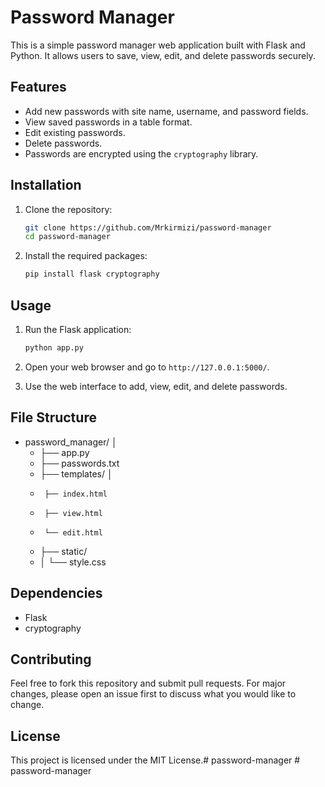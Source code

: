 # Password Manager

This is a simple password manager web application built with Flask and Python. It allows users to save, view, edit, and delete passwords securely.

## Features

- Add new passwords with site name, username, and password fields.
- View saved passwords in a table format.
- Edit existing passwords.
- Delete passwords.
- Passwords are encrypted using the `cryptography` library.

## Installation

1. Clone the repository:
    ```bash
    git clone https://github.com/Mrkirmizi/password-manager
    cd password-manager
    ```


2. Install the required packages:
    ```bash
    pip install flask cryptography
    ```

## Usage

1. Run the Flask application:
    ```bash
    python app.py
    ```

2. Open your web browser and go to `http://127.0.0.1:5000/`.

3. Use the web interface to add, view, edit, and delete passwords.

## File Structure

-   password_manager/ │ 
    -   ├── app.py 
    -   ├── passwords.txt 
    -   ├── templates/ │ 
    -      ├── index.html  
    -      ├── view.html  
    -      └── edit.html 
    -   ├── static/ 
    -   │ └── style.css


## Dependencies

- Flask
- cryptography

## Contributing

Feel free to fork this repository and submit pull requests. For major changes, please open an issue first to discuss what you would like to change.

## License

This project is licensed under the MIT License.#   p a s s w o r d - m a n a g e r  
 #   p a s s w o r d - m a n a g e r  
 